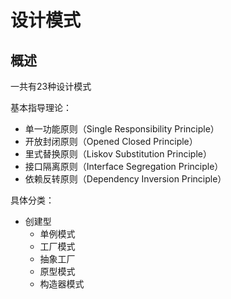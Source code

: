 # 设计模式
## 概述
一共有23种设计模式

基本指导理论：
- 单一功能原则（Single Responsibility Principle）
- 开放封闭原则（Opened Closed Principle）
- 里式替换原则（Liskov Substitution Principle）
- 接口隔离原则（Interface Segregation Principle）
- 依赖反转原则（Dependency Inversion Principle）

具体分类：
- 创建型
    - 单例模式
    - 工厂模式
    - 抽象工厂
    - 原型模式
    - 构造器模式
